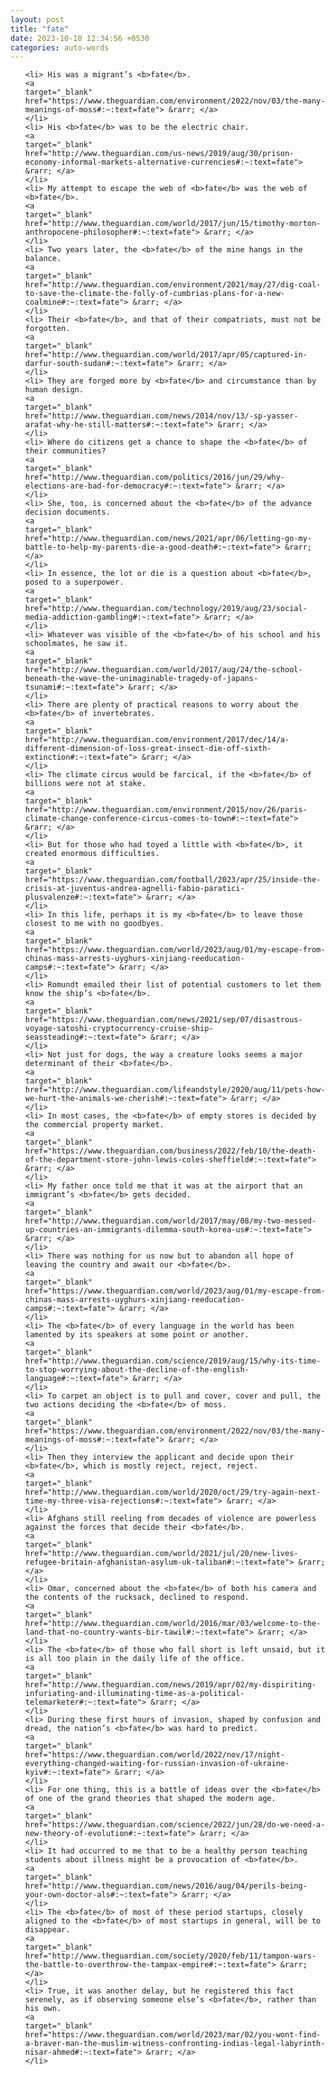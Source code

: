 ```yaml
---
layout: post
title: "fate"
date: 2023-10-10 12:34:56 +0530
categories: auto-words
---
```

<ol>

    <li> His was a migrant’s <b>fate</b>.
    <a 
    target="_blank" 
    href="https://www.theguardian.com/environment/2022/nov/03/the-many-meanings-of-moss#:~:text=fate"> &rarr; </a>
    </li>
    <li> His <b>fate</b> was to be the electric chair.
    <a 
    target="_blank" 
    href="http://www.theguardian.com/us-news/2019/aug/30/prison-economy-informal-markets-alternative-currencies#:~:text=fate"> &rarr; </a>
    </li>
    <li> My attempt to escape the web of <b>fate</b> was the web of <b>fate</b>.
    <a 
    target="_blank" 
    href="http://www.theguardian.com/world/2017/jun/15/timothy-morton-anthropocene-philosopher#:~:text=fate"> &rarr; </a>
    </li>
    <li> Two years later, the <b>fate</b> of the mine hangs in the balance.
    <a 
    target="_blank" 
    href="http://www.theguardian.com/environment/2021/may/27/dig-coal-to-save-the-climate-the-folly-of-cumbrias-plans-for-a-new-coalmine#:~:text=fate"> &rarr; </a>
    </li>
    <li> Their <b>fate</b>, and that of their compatriots, must not be forgotten.
    <a 
    target="_blank" 
    href="http://www.theguardian.com/world/2017/apr/05/captured-in-darfur-south-sudan#:~:text=fate"> &rarr; </a>
    </li>
    <li> They are forged more by <b>fate</b> and circumstance than by human design.
    <a 
    target="_blank" 
    href="http://www.theguardian.com/news/2014/nov/13/-sp-yasser-arafat-why-he-still-matters#:~:text=fate"> &rarr; </a>
    </li>
    <li> Where do citizens get a chance to shape the <b>fate</b> of their communities?
    <a 
    target="_blank" 
    href="http://www.theguardian.com/politics/2016/jun/29/why-elections-are-bad-for-democracy#:~:text=fate"> &rarr; </a>
    </li>
    <li> She, too, is concerned about the <b>fate</b> of the advance decision documents.
    <a 
    target="_blank" 
    href="http://www.theguardian.com/news/2021/apr/06/letting-go-my-battle-to-help-my-parents-die-a-good-death#:~:text=fate"> &rarr; </a>
    </li>
    <li> In essence, the lot or die is a question about <b>fate</b>, posed to a superpower.
    <a 
    target="_blank" 
    href="http://www.theguardian.com/technology/2019/aug/23/social-media-addiction-gambling#:~:text=fate"> &rarr; </a>
    </li>
    <li> Whatever was visible of the <b>fate</b> of his school and his schoolmates, he saw it.
    <a 
    target="_blank" 
    href="http://www.theguardian.com/world/2017/aug/24/the-school-beneath-the-wave-the-unimaginable-tragedy-of-japans-tsunami#:~:text=fate"> &rarr; </a>
    </li>
    <li> There are plenty of practical reasons to worry about the <b>fate</b> of invertebrates.
    <a 
    target="_blank" 
    href="http://www.theguardian.com/environment/2017/dec/14/a-different-dimension-of-loss-great-insect-die-off-sixth-extinction#:~:text=fate"> &rarr; </a>
    </li>
    <li> The climate circus would be farcical, if the <b>fate</b> of billions were not at stake.
    <a 
    target="_blank" 
    href="http://www.theguardian.com/environment/2015/nov/26/paris-climate-change-conference-circus-comes-to-town#:~:text=fate"> &rarr; </a>
    </li>
    <li> But for those who had toyed a little with <b>fate</b>, it created enormous difficulties.
    <a 
    target="_blank" 
    href="https://www.theguardian.com/football/2023/apr/25/inside-the-crisis-at-juventus-andrea-agnelli-fabio-paratici-plusvalenze#:~:text=fate"> &rarr; </a>
    </li>
    <li> In this life, perhaps it is my <b>fate</b> to leave those closest to me with no goodbyes.
    <a 
    target="_blank" 
    href="https://www.theguardian.com/world/2023/aug/01/my-escape-from-chinas-mass-arrests-uyghurs-xinjiang-reeducation-camps#:~:text=fate"> &rarr; </a>
    </li>
    <li> Romundt emailed their list of potential customers to let them know the ship’s <b>fate</b>.
    <a 
    target="_blank" 
    href="https://www.theguardian.com/news/2021/sep/07/disastrous-voyage-satoshi-cryptocurrency-cruise-ship-seassteading#:~:text=fate"> &rarr; </a>
    </li>
    <li> Not just for dogs, the way a creature looks seems a major determinant of their <b>fate</b>.
    <a 
    target="_blank" 
    href="http://www.theguardian.com/lifeandstyle/2020/aug/11/pets-how-we-hurt-the-animals-we-cherish#:~:text=fate"> &rarr; </a>
    </li>
    <li> In most cases, the <b>fate</b> of empty stores is decided by the commercial property market.
    <a 
    target="_blank" 
    href="https://www.theguardian.com/business/2022/feb/10/the-death-of-the-department-store-john-lewis-coles-sheffield#:~:text=fate"> &rarr; </a>
    </li>
    <li> My father once told me that it was at the airport that an immigrant’s <b>fate</b> gets decided.
    <a 
    target="_blank" 
    href="http://www.theguardian.com/world/2017/may/08/my-two-messed-up-countries-an-immigrants-dilemma-south-korea-us#:~:text=fate"> &rarr; </a>
    </li>
    <li> There was nothing for us now but to abandon all hope of leaving the country and await our <b>fate</b>.
    <a 
    target="_blank" 
    href="https://www.theguardian.com/world/2023/aug/01/my-escape-from-chinas-mass-arrests-uyghurs-xinjiang-reeducation-camps#:~:text=fate"> &rarr; </a>
    </li>
    <li> The <b>fate</b> of every language in the world has been lamented by its speakers at some point or another.
    <a 
    target="_blank" 
    href="http://www.theguardian.com/science/2019/aug/15/why-its-time-to-stop-worrying-about-the-decline-of-the-english-language#:~:text=fate"> &rarr; </a>
    </li>
    <li> To carpet an object is to pull and cover, cover and pull, the two actions deciding the <b>fate</b> of moss.
    <a 
    target="_blank" 
    href="https://www.theguardian.com/environment/2022/nov/03/the-many-meanings-of-moss#:~:text=fate"> &rarr; </a>
    </li>
    <li> Then they interview the applicant and decide upon their <b>fate</b>, which is mostly reject, reject, reject.
    <a 
    target="_blank" 
    href="http://www.theguardian.com/world/2020/oct/29/try-again-next-time-my-three-visa-rejections#:~:text=fate"> &rarr; </a>
    </li>
    <li> Afghans still reeling from decades of violence are powerless against the forces that decide their <b>fate</b>.
    <a 
    target="_blank" 
    href="http://www.theguardian.com/world/2021/jul/20/new-lives-refugee-britain-afghanistan-asylum-uk-taliban#:~:text=fate"> &rarr; </a>
    </li>
    <li> Omar, concerned about the <b>fate</b> of both his camera and the contents of the rucksack, declined to respond.
    <a 
    target="_blank" 
    href="http://www.theguardian.com/world/2016/mar/03/welcome-to-the-land-that-no-country-wants-bir-tawil#:~:text=fate"> &rarr; </a>
    </li>
    <li> The <b>fate</b> of those who fall short is left unsaid, but it is all too plain in the daily life of the office.
    <a 
    target="_blank" 
    href="http://www.theguardian.com/news/2019/apr/02/my-dispiriting-infuriating-and-illuminating-time-as-a-political-telemarketer#:~:text=fate"> &rarr; </a>
    </li>
    <li> During these first hours of invasion, shaped by confusion and dread, the nation’s <b>fate</b> was hard to predict.
    <a 
    target="_blank" 
    href="https://www.theguardian.com/world/2022/nov/17/night-everything-changed-waiting-for-russian-invasion-of-ukraine-kyiv#:~:text=fate"> &rarr; </a>
    </li>
    <li> For one thing, this is a battle of ideas over the <b>fate</b> of one of the grand theories that shaped the modern age.
    <a 
    target="_blank" 
    href="https://www.theguardian.com/science/2022/jun/28/do-we-need-a-new-theory-of-evolution#:~:text=fate"> &rarr; </a>
    </li>
    <li> It had occurred to me that to be a healthy person teaching students about illness might be a provocation of <b>fate</b>.
    <a 
    target="_blank" 
    href="http://www.theguardian.com/news/2016/aug/04/perils-being-your-own-doctor-als#:~:text=fate"> &rarr; </a>
    </li>
    <li> The <b>fate</b> of most of these period startups, closely aligned to the <b>fate</b> of most startups in general, will be to disappear.
    <a 
    target="_blank" 
    href="http://www.theguardian.com/society/2020/feb/11/tampon-wars-the-battle-to-overthrow-the-tampax-empire#:~:text=fate"> &rarr; </a>
    </li>
    <li> True, it was another delay, but he registered this fact serenely, as if observing someone else’s <b>fate</b>, rather than his own.
    <a 
    target="_blank" 
    href="https://www.theguardian.com/world/2023/mar/02/you-wont-find-a-braver-man-the-muslim-witness-confronting-indias-legal-labyrinth-nisar-ahmed#:~:text=fate"> &rarr; </a>
    </li>